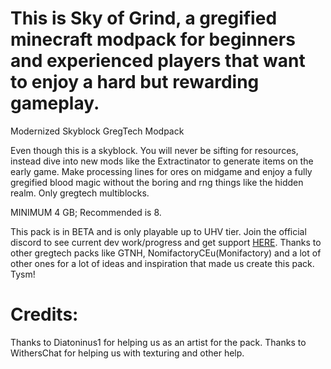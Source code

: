 # This is Sky of Grind, a gregified minecraft modpack for beginners and experienced players that want to enjoy a hard but rewarding gameplay.
 Modernized Skyblock GregTech Modpack

 Even though this is a skyblock. You will never be sifting for resources, instead dive into new mods like the Extractinator to generate items on the early game.
 Make processing lines for ores on midgame and enjoy a fully gregified blood magic without the boring and rng things like the hidden realm. Only gregtech multiblocks.

 MINIMUM 4 GB; Recommended is 8.

 This pack is in BETA and is only playable up to UHV tier. Join the official discord to see current dev work/progress and get support [HERE](https://discord.gg/ECsQ5xkUYw).
 Thanks to other gregtech packs like GTNH, NomifactoryCEu(Monifactory) and a lot of other ones for a lot of ideas and inspiration that made us create this pack. Tysm!

# Credits:

 Thanks to Diatoninus1 for helping us as an artist for the pack.
 Thanks to WithersChat for helping us with texturing and other help.

 

